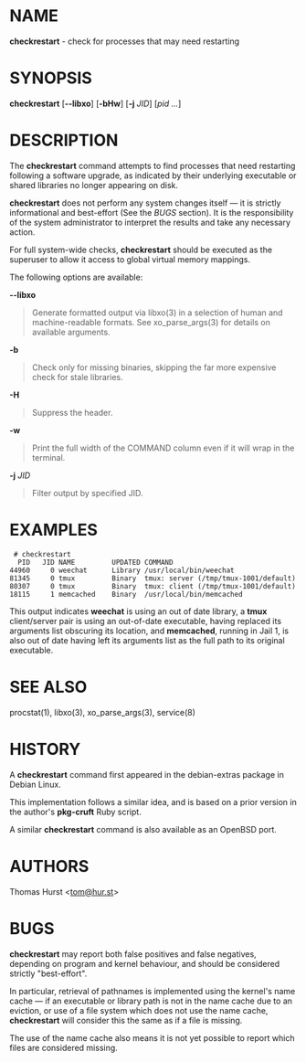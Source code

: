 # NAME

**checkrestart** - check for processes that may need restarting

# SYNOPSIS

**checkrestart** \[**--libxo**] \[**-bHw**] \[**-j**&nbsp;*JID*] \[*pid&nbsp;...*]

# DESCRIPTION

The **checkrestart** command attempts to find processes that need restarting following a software upgrade, as indicated by their underlying executable or shared libraries no longer appearing on disk.

**checkrestart** does not perform any system changes itself &#8212; it is strictly informational and best-effort (See the *BUGS* section). It is the responsibility of the system administrator to interpret the results and take any necessary action.

For full system-wide checks, **checkrestart** should be executed as the superuser to allow it access to global virtual memory mappings.

The following options are available:

**--libxo**

> Generate formatted output via libxo(3) in a selection of human and machine-readable formats.
> See xo\_parse\_args(3) for details on available arguments.

**-b**

> Check only for missing binaries, skipping the far more expensive check for stale
> libraries.

**-H**

> Suppress the header.

**-w**

> Print the full width of the COMMAND column even if it will wrap in the terminal.

**-j** *JID*

> Filter output by specified JID.

# EXAMPLES

	 # checkrestart
	  PID   JID NAME         UPDATED COMMAND
	44960     0 weechat      Library /usr/local/bin/weechat
	81345     0 tmux         Binary  tmux: server (/tmp/tmux-1001/default)
	80307     0 tmux         Binary  tmux: client (/tmp/tmux-1001/default)
	18115     1 memcached    Binary  /usr/local/bin/memcached

This output indicates **weechat** is using an out of date library, a **tmux** client/server pair is using an out-of-date executable, having replaced its arguments list obscuring its location, and **memcached**, running in Jail 1, is also out of date having left its arguments list as the full path to its original executable.

# SEE ALSO

procstat(1), libxo(3), xo\_parse\_args(3), service(8)

# HISTORY

A **checkrestart** command first appeared in the debian-extras package in Debian Linux.

This implementation follows a similar idea, and is based on a prior version in the author's **pkg-cruft** Ruby script.

A similar **checkrestart** command is also available as an OpenBSD port.

# AUTHORS

Thomas Hurst &lt;tom@hur.st&gt;

# BUGS

**checkrestart** may report both false positives and false negatives, depending on program and kernel behaviour, and should be considered strictly "best-effort".

In particular, retrieval of pathnames is implemented using the kernel's name cache &#8212; if an executable or library path is not in the name cache due to an eviction, or use of a file system which does not use the name cache, **checkrestart** will consider this the same as if a file is missing.

The use of the name cache also means it is not yet possible to report which files are considered missing.
